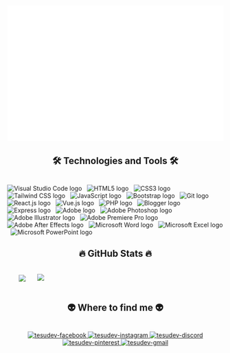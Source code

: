 <!-- tesudev -->
<a href="#" target="_blank">
  <img src="svg/tesudev.svg" width="1200" alt="tesudev" />
</a>

<h2 align="center">🛠 Technologies and Tools 🛠</h2>
<br>
<!-- https://simpleicons.org/ -->
<span><img src="https://img.shields.io/badge/VS Code-282C34?logo=Visual Studio Code&logoColor=007ACC" alt="Visual Studio Code logo" title="Visual Studio Code" height="25" /></span>
&nbsp;
<span><img src="https://img.shields.io/badge/HTML5-282C34?logo=HTML5&logoColor=E34F26" alt="HTML5 logo" title="HTML5" height="25" /></span>
&nbsp;
<span><img src="https://img.shields.io/badge/CSS3-282C34?logo=CSS3&logoColor=1572B6" alt="CSS3 logo" title="CSS3" height="25" /></span>
&nbsp;
<span><img src="https://img.shields.io/badge/Tailwind CSS-282C34?logo=Tailwind CSS&logoColor=06B6D4" alt="Tailwind CSS logo" title="Tailwind CSS" height="25" /></span>
&nbsp;
<span><img src="https://img.shields.io/badge/JavaScript-282C34?logo=JavaScript&logoColor=F7DF1E" alt="JavaScript logo" title="JavaScript" height="25" /></span>
&nbsp;
<span><img src="https://img.shields.io/badge/Bootstrap-282C34?logo=Bootstrap&logoColor=7952B3" alt="Bootstrap logo" title="Bootstrap" height="25" /></span>
&nbsp;
<span><img src="https://img.shields.io/badge/Git-282C34?logo=Git&logoColor=F05032" alt="Git logo" title="Git" height="25" /></span>
&nbsp;
<span><img src="https://img.shields.io/badge/React-282C34?logo=React&logoColor=61DAFB" alt="React.js logo" title="React.js" height="25" /></span>
&nbsp;
<span><img src="https://img.shields.io/badge/Vue.js-282C34?logo=Vue.js&logoColor=4FC08D" alt="Vue.js logo" title="Vue.js" height="25" /></span>
&nbsp;
<span><img src="https://img.shields.io/badge/PHP-282C34?logo=PHP&logoColor=777BB4" alt="PHP logo" title="PHP" height="25" /></span>
&nbsp;
<span><img src="https://img.shields.io/badge/Blogger-282C34?logo=Blogger&logoColor=FF5722" alt="Blogger logo" title="Blogger" height="25" /></span>
&nbsp;
<span><img src="https://img.shields.io/badge/Express-282C34?logo=Express&logoColor=000000" alt="Express logo" title="Express" height="25" /></span>
&nbsp;
<span><img src="https://img.shields.io/badge/Adobe-282C34?logo=Adobe&logoColor=FF0000" alt="Adobe logo" title="Adobe" height="25" /></span>
&nbsp;
<span><img src="https://img.shields.io/badge/Adobe Photoshop-282C34?logo=Adobe Photoshop&logoColor=31A8FF" alt="Adobe Photoshop logo" title="Adobe Photoshop" height="25" /></span>
&nbsp;
<span><img src="https://img.shields.io/badge/Adobe Illustrator-282C34?logo=Adobe Illustrator&logoColor=FF9A00" alt="Adobe Illustrator logo" title="Adobe Illustrator" height="25" /></span>
&nbsp;
<span><img src="https://img.shields.io/badge/Adobe Premiere Pro-282C34?logo=Adobe Premiere Pro&logoColor=9999FF" alt="Adobe Premiere Pro logo" title="Adobe Premiere Pro" height="25" /></span>
&nbsp;
<span><img src="https://img.shields.io/badge/Adobe After Effects-282C34?logo=Adobe After Effects&logoColor=9999FF" alt="Adobe After Effects logo" title="Adobe After Effects" height="25" /></span>
&nbsp;
<span><img src="https://img.shields.io/badge/Microsoft Word-282C34?logo=Microsoft Word&logoColor=2B579A" alt="Microsoft Word logo" title="Microsoft Word" height="25" /></span>
&nbsp;
<span><img src="https://img.shields.io/badge/Microsoft Excel-282C34?logo=Microsoft Excel&logoColor=217346" alt="Microsoft Excel logo" title="Microsoft Excel" height="25" /></span>
&nbsp;
<span><img src="https://img.shields.io/badge/Microsoft PowerPoint-282C34?logo=Microsoft PowerPoint&logoColor=B7472A" alt="Microsoft PowerPoint logo" title="Microsoft PowerPoint" height="25" /></span>
&nbsp;

<br>
<h2 align="center">🔥 GitHub Stats 🔥</h2>
<!-- https://github.com/anuraghazra/github-readme-stats -->
<br>
<div align=center>
  <a href="#" title="Tesudev">
    <img width="315" align="center" src="https://github-readme-stats.vercel.app/api/top-langs/?username=tesudev&hide=c%23,powershell,Mathematica,Ruby,Objective-C,Objective-C%2b%2b,Cuda&title_color=61dafb&text_color=ffffff&icon_color=61dafb&bg_color=20232a&langs_count=8&layout=compact&border_color=61dafb&hide_border=true" />
  </a>
  <a href="#" title="Tesudev">
    <img align="right" width="434" src="https://github-readme-stats.vercel.app/api?username=tesudev&show_icons=true&theme=react&border_color=61dafb&hide_border=true" />
  </a>
</div>

<br>
<h2 align="center">👽 Where to find me 👽</h2>
<br>
<!-- https://icons8.com -->
<div align="center">
<!--   <a href="https://trungquandev.com" target="blank">
    <img width="90" height="90" src="images/logo-trungquandev-transparent-bg-192x192.png" alt="trungquandev-blog" />
  </a> -->
  <a href="https://facebook.com/ThanhPhat.Tesu" target="blank">
    <img src="https://img.icons8.com/fluency/100/000000/facebook-new.png" alt="tesudev-facebook" />
  </a>
  <a href="https://www.instagram.com/thanhphat.tesu/" target="blank">
    <img src="https://img.icons8.com/fluency/100/000000/instagram-new.png" alt="tesudev-instagram" />
  </a>
  <a href="https://discord.gg/wNVBHJXaQY" target="blank">
    <img src="https://img.icons8.com/fluency/100/000000/discord.png" alt="tesudev-discord" />
  </a>
  <a href="https://www.pinterest.com/ThanhPhat_Tesu/" target="blank">
    <img src="https://img.icons8.com/fluency/100/000000/pinterest.png" alt="tesudev-pinterest" />
  </a>
  <a href="mailto:trungquandev.official@gmail.com" target="top">
    <img src="https://img.icons8.com/fluency/100/000000/gmail.png" alt="tesudev-gmail" />
  </a>
</div>